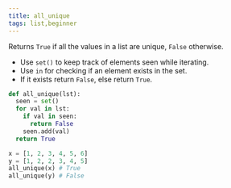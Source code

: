 ```yaml
---
title: all_unique
tags: list,beginner
---
```


Returns `True` if all the values in a list are unique, `False` otherwise.

- Use `set()` to keep track of elements seen while iterating.
- Use `in` for checking if an element exists in the set.
- If it exists return `False`, else return `True`.

```py
def all_unique(lst):
  seen = set()
  for val in lst:
    if val in seen:
      return False
    seen.add(val)
  return True
```

```py
x = [1, 2, 3, 4, 5, 6]
y = [1, 2, 2, 3, 4, 5]
all_unique(x) # True
all_unique(y) # False
```
